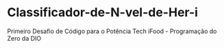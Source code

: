 # Classificador-de-N-vel-de-Her-i
Primeiro Desafio de Código para o Potência Tech iFood - Programação do Zero da DIO
